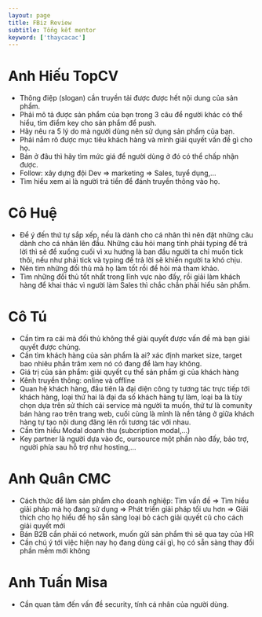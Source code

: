 ```yaml
---
layout: page
title: FBiz Review
subtitle: Tổng kết mentor
keyword: ['thaycacac']
---
```


# Anh Hiếu TopCV

- Thông điệp (slogan) cần truyền tải được được hết nội dung của sản phẩm.
- Phải mô tả được sản phẩm của bạn trong 3 câu để người khác có thể hiểu, tìm điểm key cho sản phẩm để push.
- Hãy nêu ra 5 lý do mà người dùng nên sử dụng sản phẩm của bạn.
- Phải nắm rõ được mục tiêu khách hàng và mình giải quyết vấn đề gì cho họ.
- Bán ở đâu thì hãy tìm mức giá để người dùng ở đó có thể chấp nhận được.
- Follow: xây dựng đội Dev => marketing => Sales, tuyể dụng,...
- Tìm hiểu xem ai là người trả tiền để đánh truyền thông vào họ.

# Cô Huệ

- Để ý đến thứ tự sắp xếp, nếu là dành cho cá nhân thì nên đặt những câu dành cho cá nhân lên đầu. Những câu hỏi mang tính phải typing để trả lời thì sẽ để xuống cuối vì xu hướng là ban đầu người ta chỉ muốn tick thôi, nếu như phải tick và typing để trả lời sẽ khiến người ta khó chịu.
- Nên tìm những đối thủ mà họ làm tốt rồi để hỏi mà tham khảo.
- Tìm những đối thủ tốt nhất trong lĩnh vực nào đấy, rồi giải làm khách hàng để khai thác vì người làm Sales thì chắc chắn phải hiểu sản phẩm.

# Cô Tú

- Cần tìm ra cái mà đối thủ không thể giải quyết được vấn đề mà bạn giải quyết được chúng.
- Cần tìm khách hàng của sản phẩm là ai? xác định market size, target bao nhiêu phần trăm xem nó có đang để làm hay không.
- Giá trị của sản phẩm: giải quyết cụ thể sản phẩm gì của khách hàng
- Kênh truyền thông: online và offline
- Quan hệ khách hàng, đầu tiên là đại diện công ty tương tác trực tiếp tới khách hàng, loại thứ hai là đại đa số khách hàng tự làm, loại ba là tùy chọn dựa trên sử thích cái service mà người ta muốn, thứ tư là comunity bán hàng rao trên trang web, cuối cùng là mình là nền tảng ở giữa khách hàng tự tạo nội dung đăng lên rồi tương tác với nhau.
- Cần tìm hiểu Modal doanh thu (subcription modal,...)
- Key partner là người dựa vào đc, oursource một phần nào đấy, bảo trợ, người phía sau hỗ trợ như hosting,...

# Anh Quân CMC

- Cách thức để làm sản phẩm cho doanh nghiệp: Tìm vấn đề => Tìm hiểu giải pháp mà họ đang sử dụng => Phát triển giải pháp tối ưu hơn => Giải thích cho họ hiểu để họ sẵn sàng loại bỏ cách giải quyết cũ cho cách giải quyết mới
- Bán B2B cần phải có network, muốn gửi sản phẩm thì sẽ qua tay của HR
- Cần chú ý tới việc hiện nay họ đang dùng cái gì, họ có sẵn sàng thay đổi phần mềm mới không

# Anh Tuấn Misa

- Cần quan tâm đến vấn đề security, tính cá nhân của người dùng.
